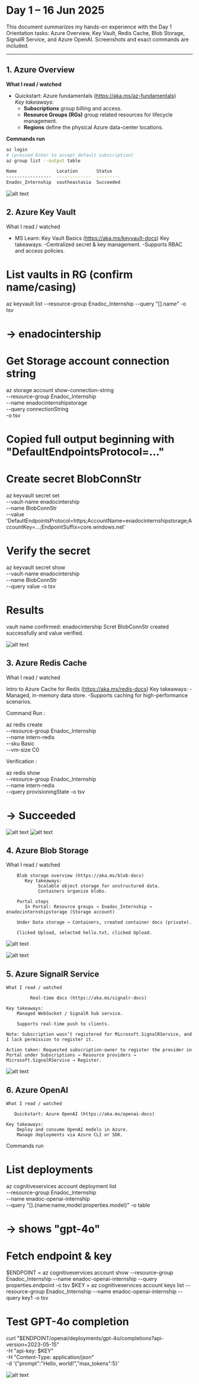 # Day 1 – 16 Jun 2025

This document summarizes my hands-on experience with the Day 1 Orientation tasks: Azure Overview, Key Vault, Redis Cache, Blob Storage, SignalR Service, and Azure OpenAI. Screenshots and exact commands are included.

---

## 1. Azure Overview

**What I read / watched**  
- Quickstart: Azure fundamentals (https://aka.ms/az-fundamentals)  
  _Key takeaways:_  
  - **Subscriptions** group billing and access.  
  - **Resource Groups (RGs)** group related resources for lifecycle management.  
  - **Regions** define the physical Azure data-center locations.

**Commands run**  
```bash
az login
# (pressed Enter to accept default subscription)
az group list --output table

Name               Location       Status
-----------------  -------------  ---------
Enadoc_Internship  southeastasia  Succeeded
```
![alt text](../notes/day1_screenshots/grouplist.png)


## 2. Azure Key Vault

What I read / watched

- MS Learn: Key Vault Basics (https://aka.ms/keyvault-docs)
  Key takeaways:
        -Centralized secret & key management.
        -Supports RBAC and access policies.

# List vaults in RG (confirm name/casing)
az keyvault list --resource-group Enadoc_Internship --query "[].name" -o tsv
# → enadocintership

# Get Storage account connection string
az storage account show-connection-string \
  --resource-group Enadoc_Internship \
  --name enadocinternshipstorage \
  --query connectionString \
  -o tsv
# Copied full output beginning with "DefaultEndpointsProtocol=..."

# Create secret BlobConnStr
az keyvault secret set \
  --vault-name enadocintership \
  --name BlobConnStr \
  --value 'DefaultEndpointsProtocol=https;AccountName=enadocinternshipstorage;AccountKey=...;EndpointSuffix=core.windows.net'

# Verify the secret
az keyvault secret show \
  --vault-name enadocintership \
  --name BlobConnStr \
  --query value -o tsv

# Results 
vault name confirmed: enadocintership
Scret BlobConnStr created successfully and value verified.

![alt text](../notes/day1_screenshots/azure_keyvault.png)



## 3. Azure Redis Cache

What I read / watched

Intro to Azure Cache for Redis (https://aka.ms/redis-docs)
Key takeaways:
    -Managed, in-memory data store.
    -Supports caching for high-performance scenarios. 

Command Run : 

az redis create \
  --resource-group Enadoc_Internship \
  --name intern-redis \
  --sku Basic \
  --vm-size C0

Verification :

az redis show \
  --resource-group Enadoc_Internship \
  --name intern-redis \
  --query provisioningState -o tsv

# → Succeeded
![alt text](../notes/day1_screenshots/azure_rediscache.png)
![alt text](../notes/day1_screenshots/azure_rediscache_activitylog.png)


## 4. Azure Blob Storage
   What I read / watched
        
        Blob storage overview (https://aka.ms/blob-docs)
           Key takeaways:
                Scalable object storage for unstructured data.
                Containers organize blobs.

        Portal steps
           In Portal: Resource groups → Enadoc_Internship → enadocinternshipstorage (Storage account)

        Under Data storage → Containers, created container docs (private).

        Clicked Upload, selected hello.txt, clicked Upload.

![alt text](../notes/day1_screenshots/blobstorage_container.png)

![alt text](../notes/day1_screenshots/hello.png)

## 5. Azure SignalR Service
    What I read / watched  
             
             Real-time docs (https://aka.ms/signalr-docs)

    Key takeaways:
        Managed WebSocket / SignalR hub service.
        
        Supports real-time push to clients.

    Note: Subscription wasn’t registered for Microsoft.SignalRService, and I lack permission to register it.

    Action taken: Requested subscription-owner to register the provider in Portal under Subscriptions → Resource providers → Microsoft.SignalRService → Register.

![alt text](../notes/day1_screenshots/signalr_activitylog.png)

## 6. Azure OpenAI
    What I read / watched

       Quickstart: Azure OpenAI (https://aka.ms/openai-docs)

    Key takeaways:
        Deploy and consume OpenAI models in Azure.
        Manage deployments via Azure CLI or SDK.

Commands run
# List deployments
az cognitiveservices account deployment list \
  --resource-group Enadoc_Internship \
  --name enadoc-openai-internship \
  --query "[].{name:name,model:properties.model}" -o table
# → shows "gpt-4o"

# Fetch endpoint & key
$ENDPOINT = az cognitiveservices account show --resource-group Enadoc_Internship --name enadoc-openai-internship --query properties.endpoint -o tsv
$KEY      = az cognitiveservices account keys list --resource-group Enadoc_Internship --name enadoc-openai-internship --query key1 -o tsv

# Test GPT-4o completion
curl "$ENDPOINT/openai/deployments/gpt-4o/completions?api-version=2023-05-15" \
  -H "api-key: $KEY" \
  -H "Content-Type: application/json" \
  -d '{"prompt":"Hello, world!","max_tokens":5}'

![alt text](../notes/day1_screenshots/azure_openai.png)

